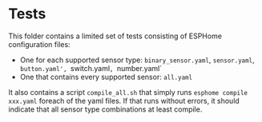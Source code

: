 # Tests

This folder contains a limited set of tests consisting of ESPHome configuration files:
* One for each supported sensor type: `binary_sensor.yaml`, `sensor.yaml`, `button.yaml', `switch.yaml`, `number.yaml`
* One that contains every supported sensor: `all.yaml`

It also contains a script `compile_all.sh` that simply runs `esphome compile xxx.yaml` foreach of the yaml files. If that
runs without errors, it should indicate that all sensor type combinations at least compile.
